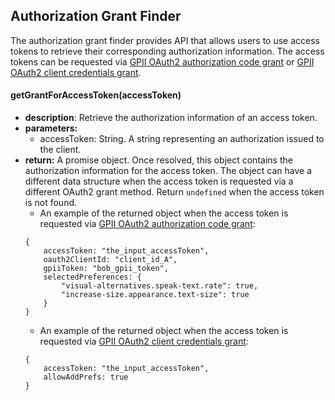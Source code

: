 ## Authorization Grant Finder

The authorization grant finder provides API that allows users to use access tokens to retrieve their corresponding authorization information. The access tokens can be requested via [GPII OAuth2 authorization code grant](https://wiki.gpii.net/w/GPII_OAuth_2_Guide#Authorization_Code_Grant) or [GPII OAuth2 client credentials grant](https://wiki.gpii.net/w/GPII_OAuth_2_Guide#Client_Credentials_Grant).

#### getGrantForAccessToken(accessToken)
* **description**: Retrieve the authorization information of an access token. 
* **parameters:** 
    * accessToken: String. A string representing an authorization issued to the
    client.
* **return:** A promise object. Once resolved, this object contains the authorization information for the access token. The object can have a different data structure when the access token is requested via a different OAuth2 grant method. Return `undefined` when the access token is not found. 
    * An example of the returned object when the access token is requested via [GPII OAuth2 authorization code grant](https://wiki.gpii.net/w/GPII_OAuth_2_Guide#Authorization_Code_Grant):
    ```
    {
        accessToken: "the_input_accessToken",
        oauth2ClientId: "client_id_A",
        gpiiToken: "bob_gpii_token",
        selectedPreferences: {
            "visual-alternatives.speak-text.rate": true,
            "increase-size.appearance.text-size": true
        }
    }
    ```
    * An example of the returned object when the access token is requested via [GPII OAuth2 client credentials grant](https://wiki.gpii.net/w/GPII_OAuth_2_Guide#Client_Credentials_Grant):
    ```
    {
        accessToken: "the_input_accessToken",
        allowAddPrefs: true
    }
    ```
